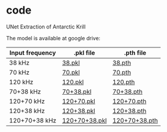 # code
UNet Extraction of Antarctic Krill 

The model is available at google drive:

| Input frequency | .pkl file     | .pth file     |
| --------------- | ------------- | ------------- |
| 38 kHz          |[38.pkl](https://drive.google.com/file/d/1NuL_89BaajEex2lpCnmbffFqtXEJfXIX/view?usp=sharing)|[38.pth](https://drive.google.com/file/d/1tpq0KwHU1F6UviS2vnNCQMJ9ZiQE99pw/view?usp=drive_link)|
| 70 kHz          |[70.pkl](https://drive.google.com/file/d/1KR1_-XXkfpm9BXDTseY9_9SwuVPSLSrJ/view?usp=drive_link)|[70.pth](https://drive.google.com/file/d/1SU2-Roiz7PUbC1JYy3NA10SwHrqPMcIa/view?usp=drive_link)|
| 120 kHz         |[120.pkl](https://drive.google.com/file/d/1vhLiLkg1OqvddzJaDaiP_pAPjseR2DoG/view?usp=sharing)|[120.pth](https://drive.google.com/file/d/1iDnkRJcT2BzpwUrsNkL5s_no5RnYrDMC/view?usp=drive_link)|
| 70+38 kHz       |[70+38.pkl](https://drive.google.com/file/d/1j9Fy4L5uF1w3ssScXboGBQx2RjlFiGJF/view?usp=drive_link)|[70+38.pth](https://drive.google.com/file/d/1A43IFyXsQjUzEe_plsbUz9m2lXQlU-XS/view?usp=drive_link)|
| 120+70 kHz      |[120+70.pkl](https://drive.google.com/file/d/16SRmp3VoSrn3sE_LuLQ2b3FQsgehDAIm/view?usp=drive_link)|[120+70.pth](https://drive.google.com/file/d/1uoYoT1k4eIdKUtMLMaqDXksCN9yl9oju/view?usp=drive_link)|
| 120+38 kHz      |[120+38.pkl](https://drive.google.com/file/d/134Kk2wZtdnUcb3iT4FXiZbKt5y0P2swc/view?usp=drive_link)|[120+38.pth](https://drive.google.com/file/d/11IrRnW4uoxdqMIJxZp4Iui-fSTez1aRi/view?usp=drive_link)|
| 120+70+38 kHz   |[120+70+38.pkl](https://drive.google.com/file/d/1tVo1mtkQridOTZo-zzrfg2ozEo53EL_0/view?usp=drive_link)|[120+70+38.pth](https://drive.google.com/file/d/1sC2KqAHwPngDS3bdH9HQGwtL5Yn6XOrZ/view?usp=drive_link)|
